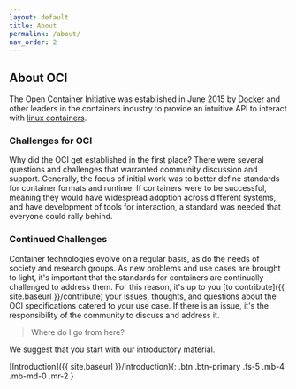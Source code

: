 ```yaml
---
layout: default
title: About
permalink: /about/
nav_order: 2
---
```


## About OCI

The Open Container Initiative was established in June 2015 by [Docker](https://en.wikipedia.org/wiki/Docker_(software)) and other leaders in the containers industry to provide an intuitive API to interact with [linux containers](https://en.wikipedia.org/wiki/Container_(virtualization)).

### Challenges for OCI

Why did the OCI get established in the first place? There were several questions and challenges that warranted community discussion and support. Generally, the focus of initial work was to better define standards for container formats and runtime. If containers were to be successful, meaning they would have widespread adoption across different systems, and have development of tools for interaction, a standard was needed that everyone could rally behind.

### Continued Challenges

Container technologies evolve on a regular basis, as do the needs of society and research groups. As new problems and use cases are brought to light, it's important that the standards for containers are continually challenged to address them. 
For this reason, it's up to you [to contribute]({{ site.baseurl }}/contribute) your issues, thoughts, and questions about the OCI specifications catered to your use case. 
If there is an issue, it's the responsibility of the community to discuss and address it.

> Where do I go from here?

We suggest that you start with our introductory material.

[Introduction]({{ site.baseurl }}/introduction){: .btn .btn-primary .fs-5 .mb-4 .mb-md-0 .mr-2 }
